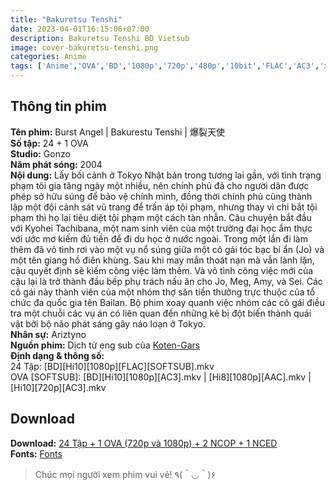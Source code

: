 ```yaml
---
title: "Bakuretsu Tenshi"
date: 2023-04-01T16:15:06+07:00
description: Bakuretsu Tenshi BD Vietsub
image: cover-bakuretsu-tenshi.png
categories: Anime
tags: ['Anime','OVA','BD','1080p','720p','480p','10bit','FLAC','AC3','x264','x265','Hoàn thành']
---
```

## Thông tin phim   
**Tên phim:** Burst Angel | Bakurestu Tenshi | 爆裂天使   
**Số tập:** 24 + 1 OVA   
**Studio:** Gonzo   
**Năm phát sóng:** 2004   
**Nội dung:** Lấy bối cảnh ở Tokyo Nhật bản trong tương lai gần, với tình trạng phạm tôi gia tăng ngày một nhiều, nên chính phủ đã cho người dân được phép sở hữu súng để bảo vệ chính mình, đồng thời chính phủ cũng thành lập một đội cảnh sát vũ trang để trấn áp tội phạm, nhưng thay vì chỉ bắt tội phạm thì họ lại tiêu diệt tội phạm một cách tàn nhẫn. Câu chuyện bắt đầu với Kyohei Tachibana, một nam sinh viên của một trường đại học ẩm thực với ước mơ kiếm đủ tiền để đi du học ở nước ngoài. Trong một lần đi làm thêm đã vô tình rơi vào một vụ nổ súng giữa một cô gái tóc bạc bí ẩn (Jo) và một tên giang hồ điên khùng. Sau khi may mắn thoát nạn mà vẫn lành lặn, cậu quyết định sẽ kiếm công việc làm thêm. Và vô tình công việc mới của cậu lại là trở thành đầu bếp phụ trách nấu ăn cho Jo, Meg, Amy, và Sei. Các cô gái này thành viên của một nhóm thợ săn tiền thưởng trực thuộc của tổ chức đa quốc gia tên Bailan. Bộ phim xoay quanh việc nhóm các cô gái điều tra một chuỗi các vụ án có liên quan đến những kẻ bị đột biến thành quái vật bởi bộ não phát sáng gây náo loạn ở Tokyo.   
**Nhân sự:** Ariztyno   
**Nguồn phim:** Dịch từ eng sub của [Koten-Gars](https://nyaa.si/view/1124921)   
**Định dạng & thông số:**   
24 Tập: [BD][Hi10][1080p][FLAC][SOFTSUB].mkv   
OVA [SOFTSUB]: [BD][Hi10][1080p][AC3].mkv | [Hi8][1080p][AAC].mkv | [Hi10][720p][AC3].mkv   
## Download   
**Download:** [24 Tập + 1 OVA (720p và 1080p) + 2 NCOP + 1 NCED](https://terabox.com/s/1IO6Ygm_4r1zgsLoU5fBIwQ)   
**Fonts:** [Fonts](https://drive.google.com/drive/folders/1wMAKrmEmGwdhmbKR30JouurNBqGUrbnF?usp=share_link)
> Chúc mọi người xem phim vui vẻ! ٩(＾◡＾)۶
